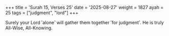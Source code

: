+++
title = 'Surah 15, Verses 25'
date = '2025-08-27'
weight = 1827
ayah = 25
tags = ["judgment", "lord"]
+++

Surely your Lord ˹alone˺ will gather them together ˹for judgment˺. He is truly All-Wise, All-Knowing.